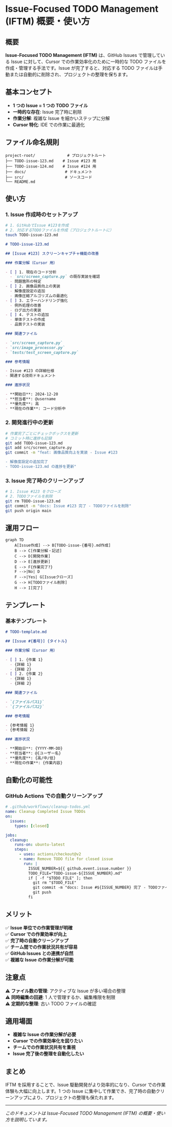 # Issue-Focused TODO Management (IFTM) 概要・使い方

## 概要

**Issue-Focused TODO Management (IFTM)** は、GitHub Issues で管理している Issue に対して、Cursor での作業効率化のために一時的な TODO ファイルを作成・管理する手法です。Issue が完了すると、対応する TODO ファイルは手動または自動的に削除され、プロジェクトの整理を保ちます。

## 基本コンセプト

- **1 つの Issue = 1 つの TODO ファイル**
- **一時的な存在**: Issue 完了時に削除
- **作業分解**: 複雑な Issue を細かいステップに分解
- **Cursor 特化**: IDE での作業に最適化

## ファイル命名規則

```
project-root/              # プロジェクトルート
├── TODO-issue-123.md    # Issue #123 用
├── TODO-issue-124.md    # Issue #124 用
├── docs/                 # ドキュメント
├── src/                  # ソースコード
└── README.md
```

## 使い方

### 1. **Issue 作成時のセットアップ**

```bash
# 1. GitHubでIssue #123を作成
# 2. 対応するTODOファイルを作成（プロジェクトルートに）
touch TODO-issue-123.md
```

```markdown
# TODO-issue-123.md

## [Issue #123] スクリーンキャプチャ機能の改善

### 作業分解（Cursor 用）

- [ ] 1. 現在のコード分析
  - `src/screen_capture.py` の既存実装を確認
  - 問題箇所の特定
- [ ] 2. 画像品質向上の実装
  - 解像度設定の追加
  - 画像圧縮アルゴリズムの最適化
- [ ] 3. エラーハンドリング強化
  - 例外処理の改善
  - ログ出力の実装
- [ ] 4. テストの追加
  - 単体テストの作成
  - 品質テストの実装

### 関連ファイル

- `src/screen_capture.py`
- `src/image_processor.py`
- `tests/test_screen_capture.py`

### 参考情報

- Issue #123 の詳細仕様
- 関連する技術ドキュメント

### 進捗状況

- **開始日**: 2024-12-20
- **担当者**: @username
- **優先度**: 高
- **現在の作業**: コード分析中
```

### 2. **開発進行中の更新**

```bash
# 作業完了ごとにチェックボックスを更新
# コミット時に進捗も記録
git add TODO-issue-123.md
git add src/screen_capture.py
git commit -m "feat: 画像品質向上を実装 - Issue #123

- 解像度設定の追加完了
- TODO-issue-123.md の進捗を更新"
```

### 3. **Issue 完了時のクリーンアップ**

```bash
# 1. Issue #123 をクローズ
# 2. TODOファイルを削除
git rm TODO-issue-123.md
git commit -m "docs: Issue #123 完了 - TODOファイルを削除"
git push origin main
```

## 運用フロー

```mermaid
graph TD
    A[Issue作成] --> B[TODO-issue-{番号}.md作成]
    B --> C[作業分解・記述]
    C --> D[開発作業]
    D --> E[進捗更新]
    E --> F{作業完了?}
    F -->|No| D
    F -->|Yes| G[Issueクローズ]
    G --> H[TODOファイル削除]
    H --> I[完了]
```

## テンプレート

### **基本テンプレート**

```markdown
# TODO-template.md

## [Issue #{番号}] {タイトル}

### 作業分解（Cursor 用）

- [ ] 1. {作業 1}
  - {詳細 1}
  - {詳細 2}
- [ ] 2. {作業 2}
  - {詳細 1}
  - {詳細 2}

### 関連ファイル

- `{ファイルパス1}`
- `{ファイルパス2}`

### 参考情報

- {参考情報 1}
- {参考情報 2}

### 進捗状況

- **開始日**: {YYYY-MM-DD}
- **担当者**: @{ユーザー名}
- **優先度**: {高/中/低}
- **現在の作業**: {作業内容}
```

## 自動化の可能性

### **GitHub Actions での自動クリーンアップ**

```yaml
# .github/workflows/cleanup-todos.yml
name: Cleanup Completed Issue TODOs
on:
  issues:
    types: [closed]

jobs:
  cleanup:
    runs-on: ubuntu-latest
    steps:
      - uses: actions/checkout@v2
      - name: Remove TODO file for closed issue
        run: |
          ISSUE_NUMBER=${{ github.event.issue.number }}
          TODO_FILE="TODO-issue-${ISSUE_NUMBER}.md"
          if [ -f "$TODO_FILE" ]; then
            git rm "$TODO_FILE"
            git commit -m "docs: Issue #${ISSUE_NUMBER} 完了 - TODOファイルを削除"
            git push
          fi
```

## メリット

✅ **Issue 単位での作業管理が明確**  
✅ **Cursor での作業効率が向上**  
✅ **完了時の自動クリーンアップ**  
✅ **チーム間での作業状況共有が容易**  
✅ **GitHub Issues との連携が自然**  
✅ **複雑な Issue の作業分解が可能**

## 注意点

⚠️ **ファイル数の管理**: アクティブな Issue が多い場合の整理  
⚠️ **同時編集の回避**: 1 人で管理するか、編集権限を制限  
⚠️ **定期的な整理**: 古い TODO ファイルの確認

## 適用場面

- **複雑な Issue の作業分解が必要**
- **Cursor での作業効率化を図りたい**
- **チームでの作業状況共有を重視**
- **Issue 完了後の整理を自動化したい**

## まとめ

IFTM を採用することで、Issue 駆動開発がより効率的になり、Cursor での作業体験も大幅に向上します。1 つの Issue に集中して作業でき、完了時の自動クリーンアップにより、プロジェクトの整理も保たれます。

---

_このドキュメントは Issue-Focused TODO Management (IFTM) の概要・使い方を説明しています。_
